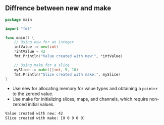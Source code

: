 ## Diffrence between new and make
```go
package main

import "fmt"

func main() {
	// Using new for an integer
	intValue := new(int)
	*intValue = 42
	fmt.Println("Value created with new:", *intValue)

	// Using make for a slice
	mySlice := make([]int, 5, 10)
	fmt.Println("Slice created with make:", mySlice)
}

```
* Use new for allocating memory for value types and obtaining a `pointer` to the zeroed value.
* Use make for initializing slices, maps, and channels, which require non-zeroed initial values.

```bash
Value created with new: 42
Slice created with make: [0 0 0 0 0]
````